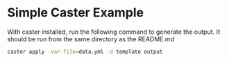 # Simple Caster Example

With caster installed, run the following command to generate the output. It should be run from the same directory as the README.md

```bash
caster apply -var-file=data.yml -d template output
```